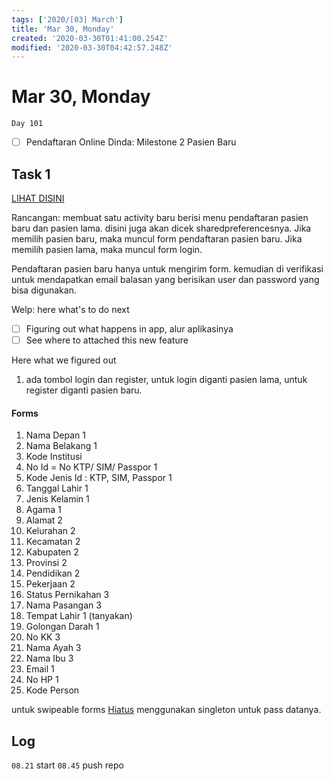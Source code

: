 ```yaml
---
tags: ['2020/[03] March']
title: 'Mar 30, Monday'
created: '2020-03-30T01:41:00.254Z'
modified: '2020-03-30T04:42:57.248Z'
---
```


# Mar 30, Monday

`Day 101`

- [ ] Pendaftaran Online Dinda: Milestone 2 Pasien Baru

## Task 1
[LIHAT DISINI](1)

Rancangan:
membuat satu activity baru berisi menu pendaftaran pasien baru dan pasien lama. disini juga akan dicek sharedpreferencesnya. 
Jika memilih pasien baru, maka muncul form pendaftaran pasien baru.
Jika memilih pasien lama, maka muncul form login.

Pendaftaran pasien baru hanya untuk mengirim form. kemudian di verifikasi untuk mendapatkan email balasan yang berisikan user dan password yang bisa digunakan.

Welp: here what's to do next
- [ ] Figuring out what happens in app, alur aplikasinya
- [ ] See where to attached this new feature

Here what we figured out
1. ada tombol login dan register, untuk login diganti pasien lama, untuk register diganti pasien baru.

#### Forms
1. Nama Depan 1
2. Nama Belakang 1
3. Kode Institusi
4. No Id = No KTP/ SIM/ Passpor 1
5. Kode Jenis Id : KTP, SIM, Passpor 1
6. Tanggal Lahir 1
7. Jenis Kelamin 1
8. Agama 1
9. Alamat 2
10. Kelurahan 2
11. Kecamatan 2
12. Kabupaten 2
13. Provinsi 2
14. Pendidikan 2 
15. Pekerjaan 2
16. Status Pernikahan 3
17. Nama Pasangan 3
18. Tempat Lahir 1 (tanyakan)
19. Golongan Darah 1
20. No KK 3
21. Nama Ayah 3
22. Nama Ibu 3
23. Email 1
24. No HP 1
25. Kode Person

untuk swipeable forms 
[Hiatus](https://stackoverflow.com/questions/37692174)
menggunakan singleton untuk pass datanya. 


[1]: https://trello.com/c/L0VELxLR/16-pendaftaran-online


## Log
`08.21` start
`08.45` push repo
